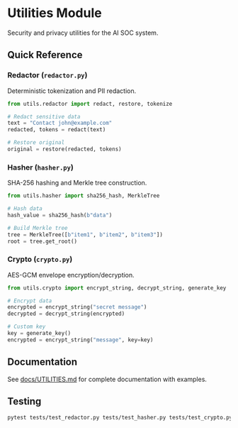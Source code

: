 # Utilities Module

Security and privacy utilities for the AI SOC system.

## Quick Reference

### Redactor (`redactor.py`)
Deterministic tokenization and PII redaction.

```python
from utils.redactor import redact, restore, tokenize

# Redact sensitive data
text = "Contact john@example.com"
redacted, tokens = redact(text)

# Restore original
original = restore(redacted, tokens)
```

### Hasher (`hasher.py`)
SHA-256 hashing and Merkle tree construction.

```python
from utils.hasher import sha256_hash, MerkleTree

# Hash data
hash_value = sha256_hash(b"data")

# Build Merkle tree
tree = MerkleTree([b"item1", b"item2", b"item3"])
root = tree.get_root()
```

### Crypto (`crypto.py`)
AES-GCM envelope encryption/decryption.

```python
from utils.crypto import encrypt_string, decrypt_string, generate_key

# Encrypt data
encrypted = encrypt_string("secret message")
decrypted = decrypt_string(encrypted)

# Custom key
key = generate_key()
encrypted = encrypt_string("message", key=key)
```

## Documentation

See [docs/UTILITIES.md](../docs/UTILITIES.md) for complete documentation with examples.

## Testing

```bash
pytest tests/test_redactor.py tests/test_hasher.py tests/test_crypto.py -v
```
